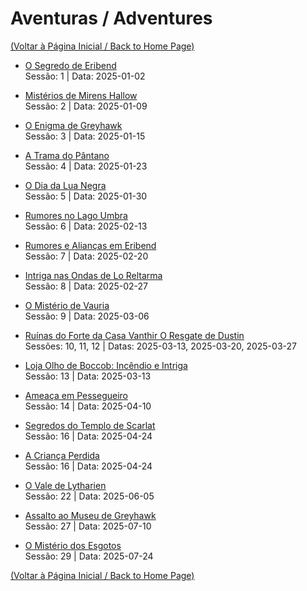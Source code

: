 
# Aventuras / Adventures

[(Voltar à Página Inicial / Back to Home Page)](../../home.md)

- [O Segredo de Eribend](o_segredo_de_eribend.md)  
  Sessão: 1 | Data: 2025-01-02

- [Mistérios de Mirens Hallow](misterios_de_mirens_hallow.md)  
  Sessão: 2 | Data: 2025-01-09

- [O Enigma de Greyhawk](o_enigma_de_greyhawk.md)  
  Sessão: 3 | Data: 2025-01-15

- [A Trama do Pântano](a_trama_do_pantano.md)  
  Sessão: 4 | Data: 2025-01-23

- [O Dia da Lua Negra](o_dia_da_lua_negra.md)  
  Sessão: 5 | Data: 2025-01-30

- [Rumores no Lago Umbra](rumores_no_lago_umbra.md)  
  Sessão: 6 | Data: 2025-02-13

- [Rumores e Alianças em Eribend](rumores_e_aliancas_em_eribend.md)  
  Sessão: 7 | Data: 2025-02-20

- [Intriga nas Ondas de Lo Reltarma](s08_-_intriga_nas_ondas_de_lo_reltarma.md)  
  Sessão: 8 | Data: 2025-02-27

- [O Mistério de Vauria](o_misterio_de_vauria.md)  
  Sessão: 9 | Data: 2025-03-06

- [Ruínas do Forte da Casa Vanthir  O Resgate de Dustin](resgate_de_dustin_ruinas_forte_vanthir.md)  
  Sessões: 10, 11, 12 | Datas: 2025-03-13, 2025-03-20, 2025-03-27

- [Loja Olho de Boccob: Incêndio e Intriga](incendio_loja_olho_de_boccob.md)  
  Sessão: 13 | Data: 2025-03-13

- [Ameaça em Pessegueiro](ameaca_em_pessegueiro.md)  
  Sessão: 14 | Data: 2025-04-10

- [Segredos do Templo de Scarlat](segredos_templo_scarlat.md)  
  Sessão: 16 | Data: 2025-04-24

- [A Criança Perdida](a_crianca_perdida.md)  
  Sessão: 16 | Data: 2025-04-24

- [O Vale de Lytharien](vale_de_lytharien_aventura.md)  
  Sessão: 22 | Data: 2025-06-05

- [Assalto ao Museu de Greyhawk](assalto_ao_museu_de_greyhawk.md)  
  Sessão: 27 | Data: 2025-07-10

- [O Mistério dos Esgotos](o_misterio_dos_esgotos.md)  
  Sessão: 29 | Data: 2025-07-24

[(Voltar à Página Inicial / Back to Home Page)](../../home.md)


























